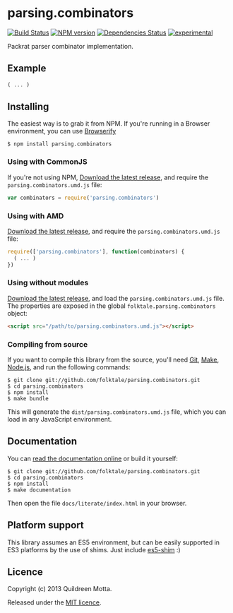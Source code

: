 parsing.combinators
===================

[![Build Status](https://secure.travis-ci.org/folktale/parsing.combinators.png?branch=master)](https://travis-ci.org/folktale/parsing.combinators)
[![NPM version](https://badge.fury.io/js/parsing.combinators.png)](http://badge.fury.io/js/parsing.combinators)
[![Dependencies Status](https://david-dm.org/folktale/parsing.combinators.png)](https://david-dm.org/folktale/parsing.combinators)
[![experimental](http://hughsk.github.io/stability-badges/dist/experimental.svg)](http://github.com/hughsk/stability-badges)


Packrat parser combinator implementation.


## Example

```js
( ... )
```


## Installing

The easiest way is to grab it from NPM. If you're running in a Browser
environment, you can use [Browserify][]

    $ npm install parsing.combinators


### Using with CommonJS

If you're not using NPM, [Download the latest release][release], and require
the `parsing.combinators.umd.js` file:

```js
var combinators = require('parsing.combinators')
```


### Using with AMD

[Download the latest release][release], and require the `parsing.combinators.umd.js`
file:

```js
require(['parsing.combinators'], function(combinators) {
  ( ... )
})
```


### Using without modules

[Download the latest release][release], and load the `parsing.combinators.umd.js`
file. The properties are exposed in the global `folktale.parsing.combinators` object:

```html
<script src="/path/to/parsing.combinators.umd.js"></script>
```


### Compiling from source

If you want to compile this library from the source, you'll need [Git][],
[Make][], [Node.js][], and run the following commands:

    $ git clone git://github.com/folktale/parsing.combinators.git
    $ cd parsing.combinators
    $ npm install
    $ make bundle
    
This will generate the `dist/parsing.combinators.umd.js` file, which you can load in
any JavaScript environment.

    
## Documentation

You can [read the documentation online][docs] or build it yourself:

    $ git clone git://github.com/folktale/parsing.combinators.git
    $ cd parsing.combinators
    $ npm install
    $ make documentation

Then open the file `docs/literate/index.html` in your browser.


## Platform support

This library assumes an ES5 environment, but can be easily supported in ES3
platforms by the use of shims. Just include [es5-shim][] :)


## Licence

Copyright (c) 2013 Quildreen Motta.

Released under the [MIT licence](https://github.com/folktale/parsing.combinators/blob/master/LICENCE).

<!-- links -->
[Fantasy Land]: https://github.com/fantasyland/fantasy-land
[Browserify]: http://browserify.org/
[release]: https://github.com/folktale/parsing.combinators/releases/download/v0.0.0/parsing.combinators-0.0.0.tar.gz
[Git]: http://git-scm.com/
[Make]: http://www.gnu.org/software/make/
[Node.js]: http://nodejs.org/
[es5-shim]: https://github.com/kriskowal/es5-shim
[docs]: http://folktale.github.io/parsing.combinators
